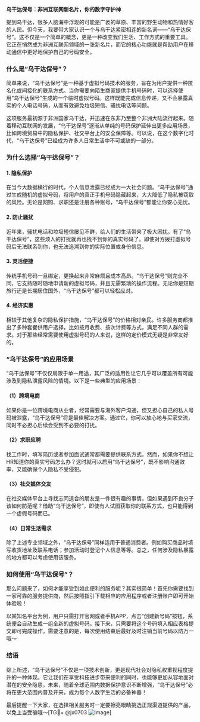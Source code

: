 **乌干达保号：非洲互联网新名片，你的数字守护神**

提到乌干达，很多人脑海中浮现的可能是广袤的草原、丰富的野生动物和热情好客的人民。但今天，我要带大家认识一个与乌干达紧密相连的新名词——“乌干达保号”。这不仅是一个简单的概念，更是一种改变我们生活、工作方式的重要工具。它正在悄然成为非洲互联网领域的一张新名片，而它的核心功能就是帮助用户在移动通信中更好地保护自己的号码安全。

### 什么是“乌干达保号”？

简单来说，“乌干达保号”是一种基于虚拟号码技术的服务，旨在为用户提供一种匿名化或间接化的联系方式。当你需要向陌生商家提供手机号码时，可以选择使用“乌干达保号”生成的一个临时虚拟号码。这样既能完成信息传递，又不会暴露真实的个人电话号码，从而有效避免垃圾短信、骚扰电话等问题。

这项服务最初源于非洲国家乌干达，并迅速在东非乃至整个非洲大陆流行起来。随着移动互联网的发展，“乌干达保号”逐渐从单纯的号码保护延伸出更多应用场景，比如跨境贸易中的隐私保护、社交平台上的安全保障等。可以说，在这个数字化时代，“乌干达保号”已经成为许多人日常生活中不可或缺的一部分。

### 为什么选择“乌干达保号”？

#### 1. **隐私保护**
在当今大数据横行的时代，个人信息泄露已经成为一大社会问题。“乌干达保号”通过生成随机的虚拟号码，将用户的真正手机号码隐藏起来，大大降低了隐私被窃取的风险。无论是网购、求职还是注册各种账号，“乌干达保号”都能让你安心无忧。

#### 2. **防止骚扰**
近年来，骚扰电话和垃圾短信屡见不鲜，给人们的生活带来了极大困扰。有了“乌干达保号”，这些烦人的打扰就再也找不到你的真实号码了。即使对方拨打虚拟号码后无法联系到你，也无法追溯到你的实际位置或身份信息。

#### 3. **灵活便捷**
传统手机号码一旦绑定，更换起来非常麻烦且成本高昂。“乌干达保号”则完全不同，它支持随时随地申请新的虚拟号码，并且无需繁琐的操作流程。无论你是短期旅行还是长期居住国外，“乌干达保号”都可以轻松应对。

#### 4. **经济实惠**
相较于其他复杂的隐私保护措施，“乌干达保号”的价格相对亲民。许多服务商都推出了多种套餐供用户选择，比如按月收费、按次计费等方式，满足不同人群的需求。对于那些经常需要使用虚拟号码的人来说，这样的定价模式无疑是非常友好的。

### “乌干达保号”的应用场景

“乌干达保号”不仅仅局限于单一用途，其广泛的适用性让它几乎可以覆盖所有可能涉及到隐私泄露风险的情境。以下是一些典型的应用场景：

#### （1）跨境电商
如果你是一位跨境电商从业者，经常需要与海外客户沟通，但又担心自己的私人号码被泄露，“乌干达保号”将是最佳解决方案。通过它，你可以放心地与买家交流，同时不必担心后续会受到不必要的打扰。

#### （2）求职应聘
找工作时，填写简历或者参加面试通常都需要提供联系方式。然而，如果你不想让HR知道你的真实号码怎么办？这时就可以启用“乌干达保号”，既不影响沟通效率，又能确保个人隐私不受侵犯。

#### （3）社交媒体交友
在社交媒体平台上寻找志同道合的朋友是一件很有趣的事情，但如果遇到不良分子该如何防范呢？借助“乌干达保号”，即使有人试图获取你的联系方式，也只能得到一个虚假号码而已。

#### （4）日常生活需求
除了上述专业领域之外，“乌干达保号”同样适用于普通消费者。例如购买商品时填写收货地址及联系电话；参加活动时登记个人信息等等。总之，任何涉及隐私暴露的地方都可以考虑使用该服务。

### 如何使用“乌干达保号”？

那么问题来了，如何才能享受到如此便利的服务呢？其实很简单！首先你需要找到一家可靠的服务提供商，然后按照指引下载相应的应用程序或者注册账户即可开始体验啦！

以某知名平台为例，用户只需打开官网或者手机APP，点击“创建新号码”按钮，系统便会自动生成一组全新的虚拟号码。接下来，只需要将这个号码填入相应表格提交即可完成操作。需要注意的是，每次使用结束后最好及时注销当前号码以防万一哦～

### 结语

综上所述，“乌干达保号”不仅是一项技术创新，更是现代社会对隐私权重视程度提升的一种体现。它让我们在享受科技进步带来便利的同时，也能够更加从容地面对潜在的安全隐患。未来，随着全球范围内数据保护意识不断增强，“乌干达保号”必将在更大范围内普及开来，成为每个人数字生活的必备神器！

最后提醒一下大家，在选择相关服务时一定要擦亮眼睛挑选正规渠道提供的产品，以免上当受骗哦～[TG💪+ @jx0703 ![Image](https://github.com/user-attachments/assets/dbca1d08-cadb-493c-b0ec-ad6f7a83f270)]